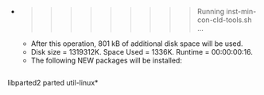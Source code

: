 * >>>>>>>>> Running inst-min-con-cld-tools.sh ...
  * After this operation, 801 kB of additional disk space will be used.
  * Disk size = 1319312K. Space Used = 1336K. Runtime = 00:00:00:16.
  * The following NEW packages will be installed:
  ```bash
libparted2 parted util-linux*
  ```
